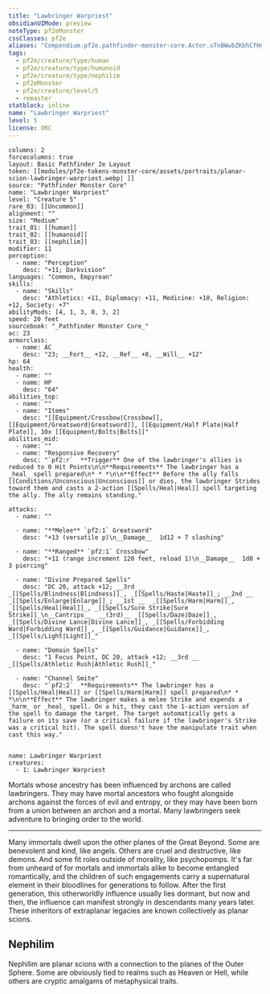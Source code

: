 ```yaml
---
title: "Lawbringer Warpriest"
obsidianUIMode: preview
noteType: pf2eMonster
cssClasses: pf2e
aliases: "Compendium.pf2e.pathfinder-monster-core.Actor.xTnBWwbZKbhCfHgJ" 
tags:
  - pf2e/creature/type/human
  - pf2e/creature/type/humanoid
  - pf2e/creature/type/nephilim
  - pf2eMonster
  - pf2e/creature/level/5
  - remaster
statblock: inline
name: "Lawbringer Warpriest"
level: 5
license: ORC
---
```


```statblock
columns: 2
forcecolumns: true
layout: Basic Pathfinder 2e Layout
token: [[modules/pf2e-tokens-monster-core/assets/portraits/planar-scion-lawbringer-warpriest.webp| ]]
source: "Pathfinder Monster Core"
name: "Lawbringer Warpriest"
level: "Creature 5"
rare_03: [[Uncommon]]
alignment: ""
size: "Medium"
trait_01: [[human]]
trait_02: [[humanoid]]
trait_03: [[nephilim]]
modifier: 11
perception:
  - name: "Perception"
    desc: "+11; Darkvision"
languages: "Common, Empyrean"
skills:
  - name: "Skills"
    desc: "Athletics: +11, Diplomacy: +11, Medicine: +10, Religion: +12, Society: +7"
abilityMods: [4, 1, 3, 0, 3, 2]
speed: 20 feet
sourcebook: "_Pathfinder Monster Core_"
ac: 23
armorclass:
  - name: AC
    desc: "23; __Fort__ +12, __Ref__ +8, __Will__ +12"
hp: 64
health:
  - name: ""
  - name: HP
    desc: "64"
abilities_top:
  - name: ""
  - name: "Items"
    desc: "[[Equipment/Crossbow|Crossbow]], [[Equipment/Greatsword|Greatsword]], [[Equipment/Half Plate|Half Plate]], 10x [[Equipment/Bolts|Bolts]]"
abilities_mid:
  - name: ""
  - name: "Responsive Recovery"
    desc: "`pf2:r`  **Trigger** One of the lawbringer's allies is reduced to 0 Hit Points\n\n**Requirements** The lawbringer has a _heal_ spell prepared\n* * *\n\n**Effect** Before the ally falls [[Conditions/Unconscious|Unconscious]] or dies, the lawbringer Strides toward them and casts a 2-action [[Spells/Heal|Heal]] spell targeting the ally. The ally remains standing."

attacks:
  - name: ""

  - name: "**Melee** `pf2:1` Greatsword"
    desc: "+13 (versatile p)\n__Damage__  1d12 + 7 slashing"

  - name: "**Ranged** `pf2:1` Crossbow"
    desc: "+11 (range increment 120 feet, reload 1)\n__Damage__  1d8 + 3 piercing"

  - name: "Divine Prepared Spells"
    desc: "DC 20, attack +12; __3rd __  _[[Spells/Blindness|Blindness]]_, _[[Spells/Haste|Haste]]_; __2nd __  _[[Spells/Enlarge|Enlarge]]_; __1st __  _[[Spells/Harm|Harm]]_, _[[Spells/Heal|Heal]]_, _[[Spells/Sure Strike|Sure Strike]]_\n__Cantrips__  __(3rd)__ _[[Spells/Daze|Daze]]_, _[[Spells/Divine Lance|Divine Lance]]_, _[[Spells/Forbidding Ward|Forbidding Ward]]_, _[[Spells/Guidance|Guidance]]_, _[[Spells/Light|Light]]_"

  - name: "Domain Spells"
    desc: "1 Focus Point, DC 20, attack +12; __3rd __  _[[Spells/Athletic Rush|Athletic Rush]]_"

  - name: "Channel Smite"
    desc: "`pf2:2`  **Requirements** The lawbringer has a [[Spells/Heal|Heal]] or [[Spells/Harm|Harm]] spell prepared\n* * *\n\n**Effect** The lawbringer makes a melee Strike and expends a _harm_ or _heal_ spell. On a hit, they cast the 1-action version of the spell to damage the target. The target automatically gets a failure on its save (or a critical failure if the lawbringer's Strike was a critical hit). The spell doesn't have the manipulate trait when cast this way."
 
```

```encounter-table
name: Lawbringer Warpriest
creatures:
  - 1: Lawbringer Warpriest
```



Mortals whose ancestry has been influenced by archons are called lawbringers. They may have mortal ancestors who fought alongside archons against the forces of evil and entropy, or they may have been born from a union between an archon and a mortal. Many lawbringers seek adventure to bringing order to the world.

* * *

Many immortals dwell upon the other planes of the Great Beyond. Some are benevolent and kind, like angels. Others are cruel and destructive, like demons. And some fit roles outside of morality, like psychopomps. It's far from unheard of for mortals and immortals alike to become entangled romantically, and the children of such engagements carry a supernatural element in their bloodlines for generations to follow. After the first generation, this otherworldly influence usually lies dormant, but now and then, the influence can manifest strongly in descendants many years later. These inheritors of extraplanar legacies are known collectively as planar scions.

## Nephilim

Nephilim are planar scions with a connection to the planes of the Outer Sphere. Some are obviously tied to realms such as Heaven or Hell, while others are cryptic amalgams of metaphysical traits.
